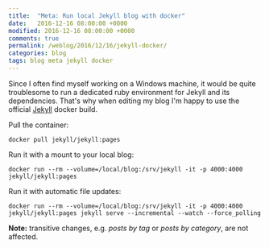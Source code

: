 ```yaml
---
title:  "Meta: Run local Jekyll blog with docker"
date:   2016-12-16 08:00:00 +0000
modified: 2016-12-16 08:00:00 +0000 
comments: true
permalink: /weblog/2016/12/16/jekyll-docker/
categories: blog
tags: blog meta jekyll docker
---
```


Since I often find myself working on a Windows machine, it would be quite troublesome to run a dedicated ruby environment for Jekyll and its dependencies. That's why when editing my blog I'm happy to use the official [Jekyll][jekylldocker] docker build.

<!--more-->

Pull the container:

```
docker pull jekyll/jekyll:pages
```

Run it with a mount to your local blog:

```
docker run --rm --volume=/local/blog:/srv/jekyll -it -p 4000:4000 jekyll/jekyll:pages
```

Run it with automatic file updates:

```
docker run --rm --volume=/local/blog:/srv/jekyll -it -p 4000:4000 jekyll/jekyll:pages jekyll serve --incremental --watch --force_polling
```

**Note:** transitive changes, e.g. *posts by tag* or *posts by category*, are not affected.

[jekylldocker]: https://hub.docker.com/r/jekyll/jekyll/